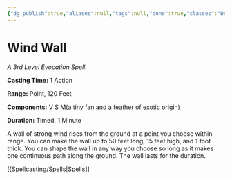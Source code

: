 ```yaml
---
{"dg-publish":true,"aliases":null,"tags":null,"done":true,"classes":"Druid, Ranger,","spellLevel":3,"school":"Evocation","source":"PHB","permalink":"/spells/wind-wall/","dgHomeLink":false,"dgPassFrontmatter":true}
---
```


# Wind Wall
*A 3rd Level Evocation Spell.*

**Casting Time:** 1 Action

**Range:** Point, 120 Feet

**Components:** V S M(a tiny fan and a feather of exotic origin)

**Duration:** Timed, 1 Minute

A wall of strong wind rises from the ground at a point you choose within range. You can make the wall up to 50 feet long, 15 feet high, and 1 foot thick. You can shape the wall in any way you choose so long as it makes one continuous path along the ground. The wall lasts for the duration.

[[Spellcasting/Spells|Spells]]